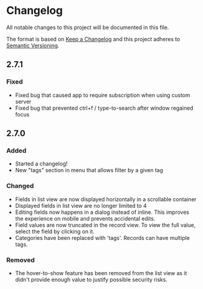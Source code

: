 # Changelog

All notable changes to this project will be documented in this file.

The format is based on [Keep a Changelog](http://keepachangelog.com/en/1.0.0/)
and this project adheres to [Semantic Versioning](http://semver.org/spec/v2.0.0.html).

## 2.7.1

### Fixed

- Fixed bug that caused app to require subscription when using custom server
- Fixed bug that prevented ctrl+f / type-to-search after window regained focus

## 2.7.0

### Added

- Started a changelog!
- New "tags" section in menu that allows filter by a given tag

### Changed

- Fields in list view are now displayed horizontally in a scrollable container
- Displayed fields in list view are no longer limited to 4
- Editing fields now happens in a dialog instead of inline. This improves the experience
on mobile and prevents accidental edits.
- Field values are now truncated in the record view. To view the full value, select the
field by clicking on it.
- Categories have been replaced with 'tags'. Records can have multiple tags.

### Removed

- The hover-to-show feature has been removed from the list view as it didn't provide
enough value to justify possible security risks.
